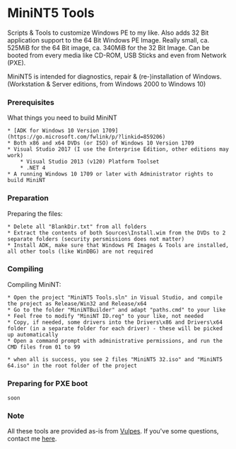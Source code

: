 # MiniNT5 Tools

Scripts & Tools to customize Windows PE to my like. Also adds 32 Bit application support to the 64 Bit Windows PE Image.
Really small, ca. 525MiB for the 64 Bit image, ca. 340MiB for the 32 Bit Image.
Can be booted from every media like CD-ROM, USB Sticks and even from Network (PXE).

MiniNT5 is intended for diagnostics, repair & (re-)installation of Windows. (Workstation & Server editions, from Windows 2000 to Windows 10)

### Prerequisites

What things you need to build MiniNT

```
* [ADK for Windows 10 Version 1709](https://go.microsoft.com/fwlink/p/?linkid=859206)
* Both x86 and x64 DVDs (or ISO) of Windows 10 Version 1709
* Visual Studio 2017 (I use the Enterprise Edition, other editions may work)
	* Visual Studio 2013 (v120) Platform Toolset
	* .NET 4
* A running Windows 10 1709 or later with Administrator rights to build MiniNT
```

### Preparation

Preparing the files:


```
* Delete all "BlankDir.txt" from all folders
* Extract the contents of both Sources\Install.wim from the DVDs to 2 separate folders (security persmissions does not matter)
* Install ADK, make sure that Windows PE Images & Tools are installed, all other tools (like WinDBG) are not required
```

### Compiling

Compiling MiniNT:

```
* Open the project "MiniNT5 Tools.sln" in Visual Studio, and compile the project as Release/Win32 and Release/x64
* Go to the folder "MiniNTBuilder" and adapt "paths.cmd" to your like
* Feel free to modify "MiniNT ID.reg" to your like, not needed
* Copy, if needed, some drivers into the Drivers\x86 and Drivers\x64 folder (in a separate folder for each driver) - these will be picked up automatically
* Open a command prompt with administrative permissions, and run the CMD files from 01 to 99
```

```
* when all is success, you see 2 files "MiniNT5 32.iso" and "MiniNT5 64.iso" in the root folder of the project
```

### Preparing for PXE boot

```
soon
```

### Note

All these tools are provided as-is from [Vulpes](https://vulpes.lu).
If you've some questions, contact me [here](https://go.vulpes.lu/contact).


